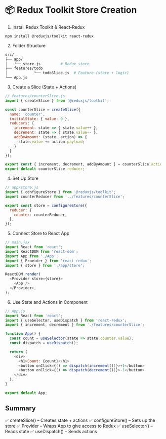 # 📦 Redux Toolkit Store Creation 

1. Install Redux Toolkit & React-Redux
```bash
npm install @reduxjs/toolkit react-redux
```

2. Folder Structure
```bash
src/
├── app/
│   └── store.js         # Redux store
├── features/todo
│            └── todoSlice.js  # Feature (state + logic)
└── App.js

```

3. Create a Slice (State + Actions)
```js
// features/counterSlice.js
import { createSlice } from '@reduxjs/toolkit';

const counterSlice = createSlice({
  name: 'counter',
  initialState: { value: 0 },
  reducers: {
    increment: state => { state.value++ },
    decrement: state => { state.value-- },
    addByAmount: (state, action) => {
      state.value += action.payload;
    }
  }
});

export const { increment, decrement, addByAmount } = counterSlice.actions;
export default counterSlice.reducer;
```

4.  Set Up Store
```js
// app/store.js
import { configureStore } from '@reduxjs/toolkit';
import counterReducer from '../features/counterSlice';

export const store = configureStore({
  reducer: {
    counter: counterReducer,
  },
});
```

5. Connect Store to React App
```js
// main.jsx
import React from 'react';
import ReactDOM from 'react-dom';
import App from './App';
import { Provider } from 'react-redux';
import { store } from './app/store';

ReactDOM.render(
  <Provider store={store}>
    <App />
  </Provider>,
);
```

6.  Use State and Actions in Component
```js
// App.js
import React from 'react';
import { useSelector, useDispatch } from 'react-redux';
import { increment, decrement } from './features/counterSlice';

function App() {
  const count = useSelector(state => state.counter.value);
  const dispatch = useDispatch();

  return (
    <div>
      <h1>Count: {count}</h1>
      <button onClick={() => dispatch(increment())}>+1</button>
      <button onClick={() => dispatch(decrement())}>-1</button>
    </div>
  );
}

export default App;
```


##  Summary
✅ createSlice() – Creates state + actions
✅ configureStore() – Sets up the store
✅ Provider – Wraps App to give access to Redux
✅ useSelector() – Reads state
✅ useDispatch() – Sends actions